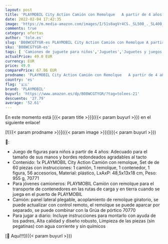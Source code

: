 ```yaml
---
layout: post
title: 'PLAYMOBIL City Action Camión con Remolque   A partir de 4 años  70771 '
date: 2022-02-04 17:42:35
image: 'https://m.media-amazon.com/images/I/51s8agVr4CS._SL500_._SL400_.jpg'
comments: true
category: ofertas
author: 'tole.es'
slug: 'B08WCGTYGR-es PLAYMOBIL City Action Camión con Remolque A partir de 4...'
sku: 'B08WCGTYGR-es'
tags: [ 'Camiones de juguete para niños','Juguetes','Juguetes y juegos','Vehículos de juguete para niños','playmobil', ]
actualPrice: 49.0 EUR
currency: EUR
price: 49.0
comparePrice: 67.86 EUR
prodname: 'PLAYMOBIL City Action Camión con Remolque   A partir de 4 años  70771 '
country: 'es'
flag: '🇪🇸'
brand: 'PLAYMOBIL'
buyurl: 'https://www.amazon.es/dp/B08WCGTYGR/?tag=tolees-21'
descuento: '27.79'
average: '52.61'
---
```


En este momento está [{{< param title >}}]({{< param buyurl >}}) en el siguiente enlace!

[![{{< param prodname >}}]({{< param image >}})]({{< param buyurl >}})

🔎:

- Juego de figuras para niños a partir de 4 años: Adecuado para el tamaño de sus manos y bordes redondeados agradables al tacto
- Contenido: 1x PLAYMOBIL City Action Camión con remolque, Set de de 60 piezas con instrucciones: 1 camión, 1 remolque, 1 contenedor, 1 figura, 56 accesorios, Material: plástico, LxAxP: 48,5x13x18 cm, Peso: 955 g, 70771
- Para jóvenes camioneros: PLAYMOBIL Camión con remolque para el transporte de contenedores en las rutas de carga y en tierra cuando se juega en el puerto de PLAYMOBIL
- Camión: panel lateral plegable, acoplamiento de remolque giratorio, se puede actualizar con control remoto, el remolque se puede aparcar por separado, se puede combinar con la Grúa de pórtico 70770
- Para jugar a diario: Incluye instrucciones para montarlo con ayuda de los padres, Alta calidad y diseño robusto, Limpieza de las piezas (sin pegatinas) con agua corriente y sin químicos

[🛒 Aquí!!!]({{< param buyurl >}})
